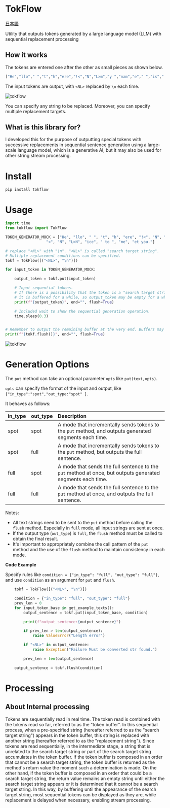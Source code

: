 # TokFlow

[&#26085;&#26412;&#35486;](https://github.com/riversun/TokFlow/blob/main/README_ja.md)



Utility that outputs tokens generated by a large language model (LLM) with sequential replacement processing

## How it works

The tokens are entered one after the other as small pieces as shown below.

```python
["He","llo"," ","t","h","ere","!<","N","L>m","y ","nam","e"," ","is"," tokfl","ow.","<","N","L>N","ice"," to ","me","et you."]
```

The input tokens are output, with `<NL>` replaced by `\n` each time.


![tokflow](https://github.com/riversun/TokFlow/assets/11747460/85f497bd-cf51-41d9-aaf5-ad5420f42b6a)


You can specify any string to be replaced.
Moreover, you can specify multiple replacement targets.

## What is this library for?

I developed this for the purpose of outputting special tokens with successive replacements in sequential sentence generation using a large-scale language model, which is a generative AI, but it may also be used for other string stream processing.

# Install

```
pip install tokflow
```

# Usage

```python
import time
from tokflow import TokFlow

TOKEN_GENERATOR_MOCK = ["He", "llo", " ", "t", "h", "ere", "!<", "N", "L>m", "y ", "nam", "e", " ", "is", " tokfl", "ow.",
                  "<", "N", "L>N", "ice", " to ", "me", "et you."]

# replace "<NL>" with "\n". "<NL>" is called "search target string".
# Multiple replacement conditions can be specified.
tokf = TokFlow([("<NL>", "\n")])

for input_token in TOKEN_GENERATOR_MOCK:

    output_token = tokf.put(input_token)

    # Input sequential tokens.
    # If there is a possibility that the token is a "search target string",
    # it is buffered for a while, so output_token may be empty for a while.
    print(f"{output_token}", end="", flush=True)

    # Included wait to show the sequential generation operation.
    time.sleep(0.3)


# Remember to output the remaining buffer at the very end. Buffers may be empty characters.
print(f"{tokf.flush()}", end="", flush=True)

```


![tokflow](https://github.com/riversun/TokFlow/assets/11747460/85f497bd-cf51-41d9-aaf5-ad5420f42b6a)

# Generation Options

The `put` method can take an optional parameter `opts` like `put(text,opts)`.

`opts` can specify the format of the input and output, like `{"in_type":"spot","out_type:"spot" }`.

It behaves as follows:

| in_type  | out_type | Description                                    |
| :------- | :------- | :---------------------------------------------- |
| spot     | spot     | A mode that incrementally sends tokens to the `put` method, and outputs generated segments each time. |
| spot     | full     | A mode that incrementally sends tokens to the `put` method, but outputs the full sentence. |
| full     | spot     | A mode that sends the full sentence to the `put` method at once, but outputs generated segments each time. |
| full     | full     | A mode that sends the full sentence to the `put` method at once, and outputs the full sentence. |

Notes:
- All text strings need to be sent to the `put` method before calling the `flush` method. Especially in `full` mode, all input strings are sent at once.
- If the output type (`out_type`) is `full`, the `flush` method must be called to obtain the final result.
- It's important to appropriately combine the call pattern of the `put` method and the use of the `flush` method to maintain consistency in each mode.

**Code Example**

Specify rules like `condition = {"in_type": "full", "out_type": "full"}`, and use `condition` as an argument for `put` and `flush`.

```python
    tokf = TokFlow([("<NL>", "\n")])

    condition = {"in_type": "full", "out_type": "full"}
    prev_len = 0
    for input_token_base in get_example_texts():
        output_sentence = tokf.put(input_token_base, condition)

        print(f"output_sentence:{output_sentence}")

        if prev_len > len(output_sentence):
            raise ValueError("Length error")

        if "<NL>" in output_sentence:
            raise Exception("Failure Must be converted str found.")

        prev_len = len(output_sentence)

    output_sentence = tokf.flush(condition)
```

# Processing

## About Internal processing

Tokens are sequentially read in real time.
The token read is combined with the tokens read so far, referred to as the "token buffer".
In this sequential process, when a pre-specified string (hereafter referred to
as the "search target string") appears in the token buffer,
this string is replaced with another string (hereafter referred to as the "replacement string").
Since tokens are read sequentially, in the intermediate stage,
a string that is unrelated to the search target string or part of the search target string accumulates
in the token buffer. If the token buffer is composed in an order that cannot be a search target string,
the token buffer is returned as the method's return value the moment such a determination is made.
On the other hand, if the token buffer is composed in an order that could be a search target string,
the return value remains an empty string until either the search target string appears or
it is determined that it cannot be a search target string.
In this way, by buffering until the appearance of the search target string,
most sequential tokens can be displayed as they are, while replacement is delayed when necessary,
enabling stream processing.

